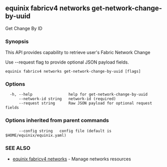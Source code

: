 ## equinix fabricv4 networks get-network-change-by-uuid

Get Change By ID

### Synopsis

This API provides capability to retrieve user's Fabric Network Change

Use --request flag to provide optional JSON payload fields.

```
equinix fabricv4 networks get-network-change-by-uuid [flags]
```

### Options

```
  -h, --help                help for get-network-change-by-uuid
      --network-id string   network-id (required)
      --request string      Raw JSON payload for optional request fields
```

### Options inherited from parent commands

```
      --config string   config file (default is $HOME/equinix/equinix.yaml)
```

### SEE ALSO

* [equinix fabricv4 networks](equinix_fabricv4_networks.md)	 - Manage networks resources


